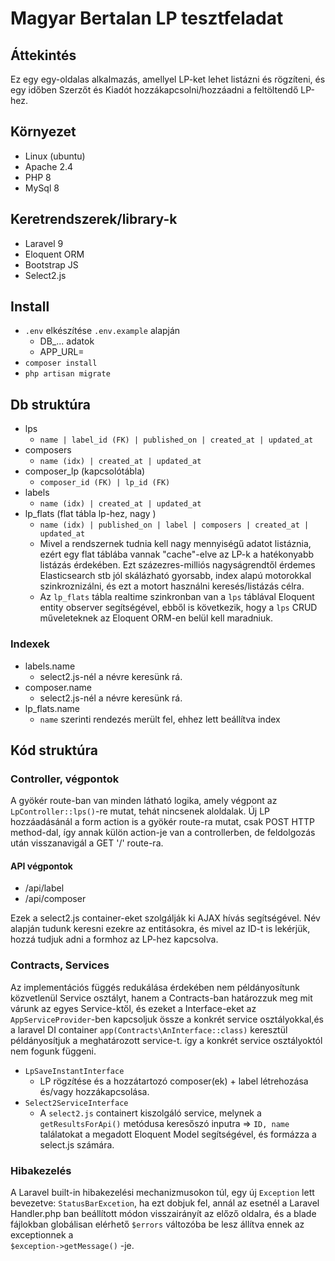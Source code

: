 # Magyar Bertalan LP tesztfeladat

## Áttekintés

Ez egy egy-oldalas alkalmazás, amellyel LP-ket lehet listázni és rögzíteni,
és egy időben Szerzőt és Kiadót hozzákapcsolni/hozzáadni a feltöltendő LP-hez.

## Környezet

- Linux (ubuntu)
- Apache 2.4
- PHP 8
- MySql 8

## Keretrendszerek/library-k

- Laravel 9
- Eloquent ORM
- Bootstrap JS
- Select2.js

## Install

- `.env` elkészítése `.env.example` alapján
    - DB_... adatok
    - APP_URL=
- `composer install`
- `php artisan migrate`

## Db struktúra

- lps
    - `name | label_id (FK) | published_on | created_at | updated_at`
- composers
    - `name (idx) | created_at | updated_at`
- composer_lp (kapcsolótábla)
    - `composer_id (FK) | lp_id (FK)`
- labels
    - `name (idx) | created_at | updated_at`
- lp_flats (flat tábla lp-hez, nagy )
    - `name (idx) | published_on | label | composers | created_at | updated_at`
    - Mivel a rendszernek tudnia kell nagy mennyiségű adatot listáznia, ezért egy flat táblába vannak "cache"-elve az
      LP-k
      a hatékonyabb listázás érdekében. Ezt százezres-milliós nagyságrendtől 
 érdemes  Elasticsearch stb jól skálázható gyorsabb, index alapú motorokkal szinkroznizálni, és ezt a motort használni keresés/listázás célra.
    - Az `lp_flats` tábla realtime szinkronban van a `lps` táblával  Eloquent entity observer segítségével,
      ebből is következik, hogy a `lps` CRUD műveleteknek az Eloquent ORM-en belül kell maradniuk.

### Indexek

- labels.name
    - select2.js-nél a névre keresünk rá.
- composer.name
    - select2.js-nél a névre keresünk rá.
- lp_flats.name
    - `name` szerinti rendezés merült fel, ehhez lett beállítva index

## Kód struktúra

### Controller, végpontok

A gyökér route-ban van minden látható logika, amely végpont az `LpController::lps()`-re mutat, tehát nincsenek aloldalak. 
Új LP hozzáadásánál a form action is a gyökér route-ra mutat, csak POST HTTP method-dal, 
így annak külön action-je van a controllerben, de feldolgozás után visszanavigál a GET '/' route-ra.

#### API végpontok

- /api/label
- /api/composer

Ezek a select2.js container-eket szolgálják ki AJAX hívás segítségével. 
Név alapján tudunk keresni ezekre az entitásokra, és mivel az ID-t is lekérjük, hozzá tudjuk adni a formhoz az LP-hez kapcsolva.

### Contracts, Services
Az implementációs függés redukálása érdekében nem példányosítunk közvetlenül Service osztályt, hanem a Contracts-ban határozzuk meg
mit várunk az egyes Service-ktől, és ezeket a Interface-eket az `AppServiceProvider`-ben kapcsoljuk össze a konkrét service 
osztályokkal,és a laravel DI container `app(Contracts\AnInterface::class)` keresztül példányosítjuk a meghatározott service-t.
így a konkrét service osztályoktól nem fogunk függeni.
- `LpSaveInstantInterface`
  -  LP rögzítése és a hozzátartozó composer(ek) + label létrehozása és/vagy hozzákapcsolása.
- `Select2ServiceInterface`
  - A `select2.js` containert kiszolgáló service, melynek a `getResultsForApi()` metódusa keresőszó inputra => `ID, name` találatokat
a megadott Eloquent Model segítségével, és formázza a select.js számára.
  
### Hibakezelés 
A Laravel built-in hibakezelési mechanizmusokon túl, egy új `Exception` lett bevezetve: `StatusBarExcetion`, ha ezt dobjuk fel, annál az esetnél  a Laravel Handler.php ban beállított
módon visszairányít az előző oldalra, és a blade fájlokban globálisan elérhető `$errors` változóba be lesz állítva ennek az exceptionnek a  
`$exception->getMessage()` -je.




